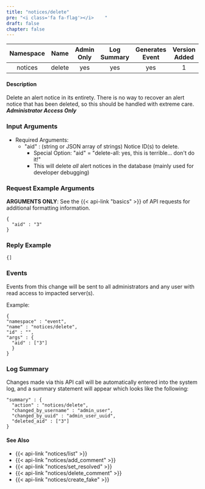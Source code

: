 ```yaml
---
title: "notices/delete"
pre: "<i class='fa fa-flag'></i>	"
draft: false
chapter: false
---
```


| Namespace | Name | Admin Only | Log Summary | Generates Event | Version Added
|:----------------:|:--------:|:--------:|:--------:|:--------:|:---:|
| notices | delete | yes | yes | yes | 1 |

#### Description
Delete an alert notice in its entirety. There is no way to recover an alert notice that has been deleted, so this should be handled with extreme care.
***Administrator Access Only***

### Input Arguments
* Required Arguments:
   * "aid" : (string or JSON array of strings) Notice ID(s) to delete.
      * Special Option: "aid" = "delete-all: yes, this is terrible... don't do it!"
      * This will delete *all* alert notices in the database (mainly used for developer debugging)


### Request Example Arguments
**ARGUMENTS ONLY**: See the {{< api-link "basics" >}} of API requests for additional formatting information.

```
{
  "aid" : "3"
}
```

### Reply Example
```
{]
```


### Events
Events from this change will be sent to all administrators and any user with read access to impacted server(s). 

Example:
```
{
"namespace" : "event",
"name" : "notices/delete",
"id" : "",
"args" : {
  "aid" : ["3"]
  }
}
```

### Log Summary
Changes made via this API call will be automatically entered into the system log, and a summary statement will appear which looks like the following:
```
"summary" : {
  "action" : "notices/delete",
  "changed_by_username" : "admin_user",
  "changed_by_uuid" : "admin_user_uuid",
  "deleted_aid" : ["3"]
}
```

#### See Also
* {{< api-link "notices/list" >}}
* {{< api-link "notices/add_comment" >}}
* {{< api-link "notices/set_resolved" >}}
* {{< api-link "notices/delete_comment" >}}
* {{< api-link "notices/create_fake" >}}
